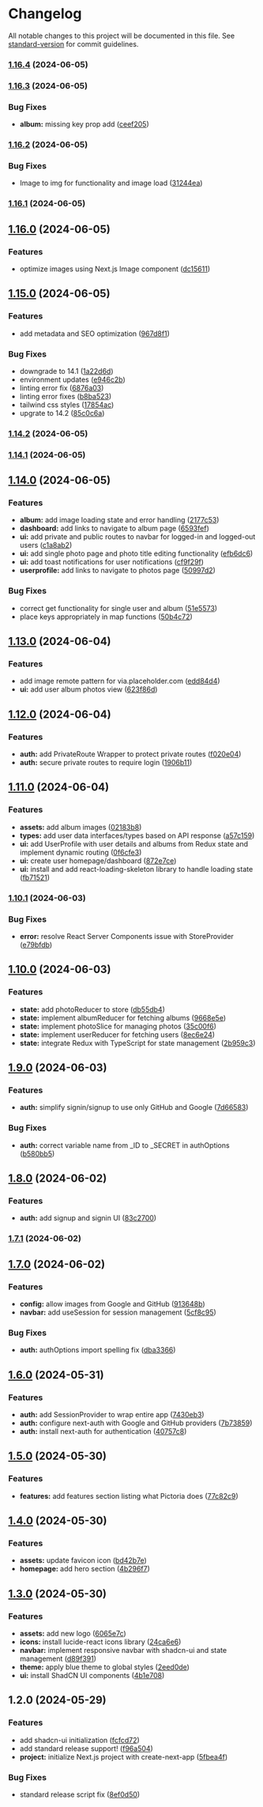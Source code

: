 # Changelog

All notable changes to this project will be documented in this file. See [standard-version](https://github.com/conventional-changelog/standard-version) for commit guidelines.

### [1.16.4](https://github.com/Laryd/pictor/compare/v1.16.3...v1.16.4) (2024-06-05)

### [1.16.3](https://github.com/Laryd/pictor/compare/v1.16.2...v1.16.3) (2024-06-05)


### Bug Fixes

* **album:** missing key prop add ([ceef205](https://github.com/Laryd/pictor/commit/ceef2057f93dbf80d341ba35469fc2391eefdc6b))

### [1.16.2](https://github.com/Laryd/pictor/compare/v1.16.1...v1.16.2) (2024-06-05)


### Bug Fixes

* Image to img for functionality and image load ([31244ea](https://github.com/Laryd/pictor/commit/31244eae45cd19b9106e98c7db0bdcdadbcd22e1))

### [1.16.1](https://github.com/Laryd/pictor/compare/v1.16.0...v1.16.1) (2024-06-05)

## [1.16.0](https://github.com/Laryd/pictor/compare/v1.15.0...v1.16.0) (2024-06-05)


### Features

* optimize images using Next.js Image component ([dc15611](https://github.com/Laryd/pictor/commit/dc15611b4be1b7e022d198168785a465e3f84a3a))

## [1.15.0](https://github.com/Laryd/pictor/compare/v1.14.2...v1.15.0) (2024-06-05)


### Features

* add metadata and SEO optimization ([967d8f1](https://github.com/Laryd/pictor/commit/967d8f12114a10e7250c2bc7ac706827e9cde7be))


### Bug Fixes

* downgrade to 14.1 ([1a22d6d](https://github.com/Laryd/pictor/commit/1a22d6d305fb2e1b1de0e3bcb4f963a154b8b8b8))
* environment updates ([e946c2b](https://github.com/Laryd/pictor/commit/e946c2b3b4b53d218d7b38957d10468d20aebe35))
* linting error fix ([6876a03](https://github.com/Laryd/pictor/commit/6876a033739f3e6afe24f270d60271b4353446fc))
* linting error fixes ([b8ba523](https://github.com/Laryd/pictor/commit/b8ba52374a28ebe2a433e6878a2d698979258ab0))
* tailwind css styles ([17854ac](https://github.com/Laryd/pictor/commit/17854ac2f48b03e5a4bc95429685ee466b57dae2))
* upgrate to 14.2 ([85c0c6a](https://github.com/Laryd/pictor/commit/85c0c6aaf88deb9eeefa9d4a070eb458b20ca32f))

### [1.14.2](https://github.com/Laryd/pictor/compare/v1.14.1...v1.14.2) (2024-06-05)

### [1.14.1](https://github.com/Laryd/pictor/compare/v1.14.0...v1.14.1) (2024-06-05)

## [1.14.0](https://github.com/Laryd/pictor/compare/v1.13.0...v1.14.0) (2024-06-05)


### Features

* **album:** add image loading state and error handling ([2177c53](https://github.com/Laryd/pictor/commit/2177c538f7cfcccd220c025df0d77dd0e5a6a02e))
* **dashboard:** add links to navigate to album page ([6593fef](https://github.com/Laryd/pictor/commit/6593fef185519b298b38070932390a7f3dc8e9bc))
* **ui:** add private and public routes to navbar for logged-in and logged-out users ([c1a8ab2](https://github.com/Laryd/pictor/commit/c1a8ab2571a05c082734da76ac8eff184d27c58a))
* **ui:** add single photo page and photo title editing functionality ([efb6dc6](https://github.com/Laryd/pictor/commit/efb6dc687868e5ae2ad99f9ed50b42609e65b721))
* **ui:** add toast notifications for user notifications ([cf9f29f](https://github.com/Laryd/pictor/commit/cf9f29f5fa38f087ce912a559a203a125f94f01d))
* **userprofile:** add links to navigate to photos page ([50997d2](https://github.com/Laryd/pictor/commit/50997d2ccf4c9f41095dd4d5d441ec52c4f2aad4))


### Bug Fixes

* correct get functionality for single user and album ([51e5573](https://github.com/Laryd/pictor/commit/51e557353d0f3658aae7620dca5c7173586e4a78))
* place keys appropriately in map functions ([50b4c72](https://github.com/Laryd/pictor/commit/50b4c726f65d09b25235e4100ecfec4f63ff77ec))

## [1.13.0](https://github.com/Laryd/pictor/compare/v1.12.0...v1.13.0) (2024-06-04)


### Features

* add image remote pattern for via.placeholder.com ([edd84d4](https://github.com/Laryd/pictor/commit/edd84d4c3049cb0d3f13248fbf20c457f84f9fa0))
* **ui:** add user album photos view ([623f86d](https://github.com/Laryd/pictor/commit/623f86d70a56b1c04f20a6e21dc212587f295fe8))

## [1.12.0](https://github.com/Laryd/pictor/compare/v1.11.0...v1.12.0) (2024-06-04)


### Features

* **auth:** add PrivateRoute Wrapper to protect private routes ([f020e04](https://github.com/Laryd/pictor/commit/f020e04e5b5848994850249b4f3425c29c0318c8))
* **auth:** secure private routes to require login ([1906b11](https://github.com/Laryd/pictor/commit/1906b11abba7a446d3f5617b50abf2bbc0a79af8))

## [1.11.0](https://github.com/Laryd/pictor/compare/v1.10.1...v1.11.0) (2024-06-04)


### Features

* **assets:** add album images ([02183b8](https://github.com/Laryd/pictor/commit/02183b894b95c9b1ad084b17365bb8d321c5e58e))
* **types:** add user data interfaces/types based on API response ([a57c159](https://github.com/Laryd/pictor/commit/a57c15986ab223859f6c3fa57c0a81ed0a1a3849))
* **ui:** add UserProfile with user details and albums from Redux state and implement dynamic routing ([0f6cfe3](https://github.com/Laryd/pictor/commit/0f6cfe347bdc51379585df891d6d7281fdbbf97e))
* **ui:** create user homepage/dashboard ([872e7ce](https://github.com/Laryd/pictor/commit/872e7cefdb12e249445f488653a8ff6f3183eb12))
* **ui:** install and add react-loading-skeleton library to handle loading state ([fb71521](https://github.com/Laryd/pictor/commit/fb7152191404ee0e5e08bbbfc9c2e9f2045b1f72))

### [1.10.1](https://github.com/Laryd/pictor/compare/v1.10.0...v1.10.1) (2024-06-03)


### Bug Fixes

* **error:** resolve React Server Components issue with StoreProvider ([e79bfdb](https://github.com/Laryd/pictor/commit/e79bfdbba3ade8c2c4bd23eefbca0ccd696e7246))

## [1.10.0](https://github.com/Laryd/pictor/compare/v1.9.0...v1.10.0) (2024-06-03)


### Features

* **state:** add photoReducer to store ([db55db4](https://github.com/Laryd/pictor/commit/db55db4e036e9c58d8525fd436b3bda67dba1950))
* **state:** implement albumReducer for fetching albums ([9668e5e](https://github.com/Laryd/pictor/commit/9668e5e8bacbbcbfbe45fb8ac68d27b7441d1e44))
* **state:** implement photoSlice for managing photos ([35c00f6](https://github.com/Laryd/pictor/commit/35c00f60ae47557d48be83ab5f74485e0c6c0a19))
* **state:** implement userReducer for fetching users ([8ec6e24](https://github.com/Laryd/pictor/commit/8ec6e24dda3c4289ac7f6543d029a3e5cb480baf))
* **state:** integrate Redux with TypeScript for state management ([2b959c3](https://github.com/Laryd/pictor/commit/2b959c337ad903f65d3d0917344d463be920bfc5))

## [1.9.0](https://github.com/Laryd/pictor/compare/v1.8.0...v1.9.0) (2024-06-03)


### Features

* **auth:** simplify signin/signup to use only GitHub and Google ([7d66583](https://github.com/Laryd/pictor/commit/7d6658373f5a1c48db0410ee031409447ee876f5))


### Bug Fixes

* **auth:** correct variable name from _ID to _SECRET in authOptions ([b580bb5](https://github.com/Laryd/pictor/commit/b580bb505fec2209f58263de06b9c1d815dfe989))

## [1.8.0](https://github.com/Laryd/pictor/compare/v1.7.1...v1.8.0) (2024-06-02)


### Features

* **auth:** add signup and signin UI ([83c2700](https://github.com/Laryd/pictor/commit/83c2700a1951d26144509e92884019f81da13cac))

### [1.7.1](https://github.com/Laryd/pictor/compare/v1.7.0...v1.7.1) (2024-06-02)

## [1.7.0](https://github.com/Laryd/pictor/compare/v1.6.0...v1.7.0) (2024-06-02)


### Features

* **config:** allow images from Google and GitHub ([913648b](https://github.com/Laryd/pictor/commit/913648bbd52a63579f4f37518c79b8392202328d))
* **navbar:** add useSession for session management ([5cf8c95](https://github.com/Laryd/pictor/commit/5cf8c9559330ee6807bbf851dc7883b7a4cac9ef))


### Bug Fixes

* **auth:** authOptions import spelling fix ([dba3366](https://github.com/Laryd/pictor/commit/dba3366399d38481e1b6c89f9d517c6081eddb9c))

## [1.6.0](https://github.com/Laryd/pictor/compare/v1.5.0...v1.6.0) (2024-05-31)


### Features

* **auth:** add SessionProvider to wrap entire app ([7430eb3](https://github.com/Laryd/pictor/commit/7430eb3fd030d4cd2d1a6865e79f2a2c85a703e6))
* **auth:** configure next-auth with Google and GitHub providers ([7b73859](https://github.com/Laryd/pictor/commit/7b73859f4cc710d62cd6e6c1c74e84788f9e603a))
* **auth:** install next-auth for authentication ([40757c8](https://github.com/Laryd/pictor/commit/40757c89f57b5a9117836fec6b0816a74e4083fd))

## [1.5.0](https://github.com/Laryd/pictor/compare/v1.4.0...v1.5.0) (2024-05-30)


### Features

* **features:** add features section listing what Pictoria does ([77c82c9](https://github.com/Laryd/pictor/commit/77c82c9c2f505dacab30fd1f6d40a19ebbf72dc6))

## [1.4.0](https://github.com/Laryd/pictor/compare/v1.3.0...v1.4.0) (2024-05-30)


### Features

* **assets:** update favicon icon ([bd42b7e](https://github.com/Laryd/pictor/commit/bd42b7e2d92240460c040cd4f2c119d5deda4898))
* **homepage:** add hero section ([4b296f7](https://github.com/Laryd/pictor/commit/4b296f7f43441be8d55fbcd5f7465f5dcbc5cd41))

## [1.3.0](https://github.com/Laryd/pictor/compare/v1.2.0...v1.3.0) (2024-05-30)


### Features

* **assets:** add new logo ([6065e7c](https://github.com/Laryd/pictor/commit/6065e7cce7a0900192d1045efeed8db331340db0))
* **icons:** install lucide-react icons library ([24ca6e6](https://github.com/Laryd/pictor/commit/24ca6e66e604c78a022ce30e76de1c0881e7484b))
* **navbar:** implement responsive navbar with shadcn-ui and state management ([d89f391](https://github.com/Laryd/pictor/commit/d89f3919d198b16e12b61f7e56d75d6e2857f35f))
* **theme:** apply blue theme to global styles ([2eed0de](https://github.com/Laryd/pictor/commit/2eed0de8f9ff8d5db5807e1501a335a17d83ca3a))
* **ui:** install ShadCN UI components ([4b1e708](https://github.com/Laryd/pictor/commit/4b1e708ee42c94ac8c59202b0fc0609fe1290249))

## 1.2.0 (2024-05-29)


### Features

* add shadcn-ui initialization ([fcfcd72](https://github.com/Laryd/pictor/commit/fcfcd721585071b6cb95c5877da87c86ffa486e0))
* add standard release support! ([f96a504](https://github.com/Laryd/pictor/commit/f96a50487f3e2a16b7c62c65301ddd68fb1bddb3))
* **project:** initialize Next.js project with create-next-app ([5fbea4f](https://github.com/Laryd/pictor/commit/5fbea4f9b10afb8e845c2ab5c18f521e3b6db9a8))


### Bug Fixes

* standard release script fix ([8ef0d50](https://github.com/Laryd/pictor/commit/8ef0d5047efe790e2e1e323929508a5db431d871))
